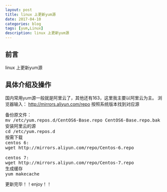 ```yaml
---
layout: post
title: linux 上更新yum源
date: 2017-04-10
categories: blog
tags: [yum,Linux]
description: linux 上更新yum源
---
```



## 前言

linux 上更新yum源

## 具体介绍及操作
国内常用yum源一般就是阿里云了，其他还有163，这里我主要以阿里云为主。
浏览器输入： http://mirrors.aliyun.com/repo 按照系统版本找到对应源
<pre>
备份原文件：
mv /etc/yum.repos.d/CentOS6-Base.repo CentOS6-Base.repo.bak
安装阿里云的源
cd /etc/yum.repos.d
按需下载
centos 6:
wget http://mirrors.aliyun.com/repo/Centos-6.repo

centos 7:
wget http://mirrors.aliyun.com/repo/Centos-7.repo
生成缓存
yum makecache
</pre>

更新完毕！！enjoy！！
